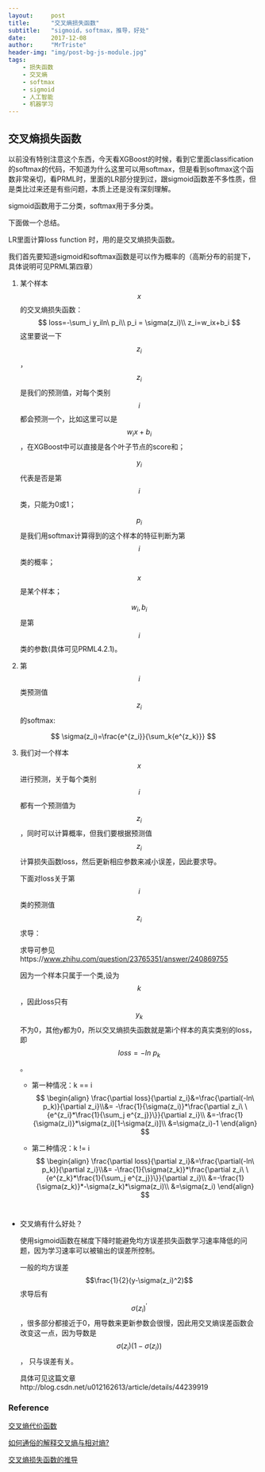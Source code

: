 ```yaml
---
layout:     post
title:      "交叉熵损失函数"
subtitle:   "sigmoid，softmax，推导，好处"
date:       2017-12-08
author:     "MrTriste"
header-img: "img/post-bg-js-module.jpg"
tags:
    - 损失函数
    - 交叉熵
    - softmax
    - sigmoid
    - 人工智能
    - 机器学习
---
```


## 交叉熵损失函数

以前没有特别注意这个东西，今天看XGBoost的时候，看到它里面classification的softmax的代码，不知道为什么这里可以用softmax，但是看到softmax这个函数非常亲切，看PRML时，里面的LR部分提到过，跟sigmoid函数差不多性质，但是类比过来还是有些问题，本质上还是没有深刻理解。

sigmoid函数用于二分类，softmax用于多分类。

下面做一个总结。

LR里面计算loss function 时，用的是交叉熵损失函数。

我们首先要知道sigmoid和softmax函数是可以作为概率的（高斯分布的前提下，具体说明可见PRML第四章）

1. 某个样本$$x$$的交叉熵损失函数：
   $$
   loss=-\sum_i y_iln\ p_i\\
   p_i = \sigma(z_i)\\
   z_i=w_ix+b_i
   $$
   这里要说一下$$z_i$$，$$z_i$$ 是我们的预测值，对每个类别$$i$$ 都会预测一个，比如这里可以是$$w_ix+b_i$$ ，在XGBoost中可以直接是各个叶子节点的score和；

   $$y_i$$代表是否是第$$i$$类，只能为0或1；

   $$p_i$$是我们用softmax计算得到的这个样本的特征判断为第$$i$$类的概率；

   $$x$$是某个样本；

   $$w_i,b_i$$ 是第$$i$$ 类的参数(具体可见PRML4.2.1)。


2. 第$$i$$类预测值 $$z_i$$ 的softmax:

$$
\sigma(z_i)=\frac{e^{z_i}}{\sum_k{e^{z_k}}}
$$

3. 我们对一个样本$$x$$ 进行预测，关于每个类别$$i$$ 都有一个预测值为$$z_i$$，同时可以计算概率，但我们要根据预测值$$z_i$$ 计算损失函数loss，然后更新相应参数来减小误差，因此要求导。

   下面对loss关于第$$i$$ 类的预测值$$z_i$$求导：

   求导可参见https://www.zhihu.com/question/23765351/answer/240869755

   因为一个样本只属于一个类,设为$$k$$，因此loss只有$$y_k$$ 不为0，其他y都为0，所以交叉熵损失函数就是第i个样本的真实类别的loss，即$$loss=-ln\ p_k$$。

   - 第一种情况：k == i
     $$
     \begin{align}
     \frac{\partial loss}{\partial z_i}&=\frac{\partial(-ln\ p_k)}{\partial z_i}\\&=
     -\frac{1}{\sigma(z_i)}*\frac{\partial z_i\ \{e^{z_i}*\frac{1}{\sum_j e^{z_j}}\}}{\partial z_i}\\
     &=-\frac{1}{\sigma(z_i)}*\sigma(z_i)[1-\sigma(z_i)]\\
     &=\sigma(z_i)-1
     \end{align}
     $$

   - 第二种情况：k != i
     $$
     \begin{align}
     \frac{\partial loss}{\partial z_i}&=\frac{\partial(-ln\ p_k)}{\partial z_i}\\&=
     -\frac{1}{\sigma(z_k)}*\frac{\partial z_i\ \{e^{z_k}*\frac{1}{\sum_j e^{z_j}}\}}{\partial z_i}\\
     &=-\frac{1}{\sigma(z_k)}*-\sigma(z_k)*\sigma(z_i)\\
     &=\sigma(z_i)
     \end{align}
     $$
     ​


- 交叉熵有什么好处？

  使用sigmoid函数在梯度下降时能避免均方误差损失函数学习速率降低的问题，因为学习速率可以被输出的误差所控制。

  一般的均方误差$$\frac{1}{2}(y-\sigma(z_i)^2)$$求导后有$$\sigma(z_i)^{'}$$ ，很多部分都接近于0，用导数来更新参数会很慢，因此用交叉熵误差函数会改变这一点，因为导数是$$\sigma(z_i)(1-\sigma(z_i))$$， 只与误差有关。

  具体可见这篇文章http://blog.csdn.net/u012162613/article/details/44239919



### Reference

[交叉熵代价函数](http://blog.csdn.net/u012162613/article/details/44239919)

[如何通俗的解释交叉熵与相对熵?](https://www.zhihu.com/question/41252833/answer/108777563)

[交叉熵损失函数的推导](http://blog.csdn.net/jasonzzj/article/details/52017438)

